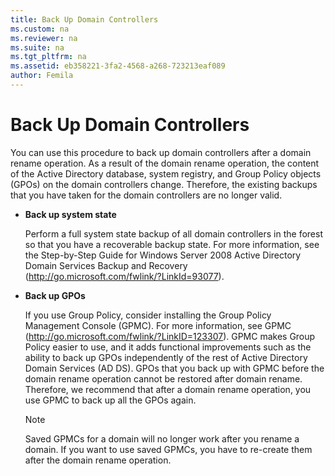 ```yaml
---
title: Back Up Domain Controllers
ms.custom: na
ms.reviewer: na
ms.suite: na
ms.tgt_pltfrm: na
ms.assetid: eb358221-3fa2-4568-a268-723213eaf089
author: Femila
---
```

# Back Up Domain Controllers
  You can use this procedure to back up domain controllers after a domain rename operation. As a result of the domain rename operation, the content of the Active Directory database, system registry, and Group Policy objects \(GPOs\) on the domain controllers change. Therefore, the existing backups that you have taken for the domain controllers are no longer valid.  
  
-   **Back up system state**  
  
     Perform a full system state backup of all domain controllers in the forest so that you have a recoverable backup state. For more information, see the Step\-by\-Step Guide for Windows Server 2008 Active Directory Domain Services Backup and Recovery \([http:\/\/go.microsoft.com\/fwlink\/?LinkId\=93077](http://go.microsoft.com/fwlink/?LinkId=93077)\).  
  
-   **Back up GPOs**  
  
     If you use Group Policy, consider installing the Group Policy Management Console \(GPMC\). For more information, see GPMC \([http:\/\/go.microsoft.com\/fwlink\/?LinkID\=123307](http://go.microsoft.com/fwlink/?LinkID=123307)\). GPMC makes Group Policy easier to use, and it adds functional improvements such as the ability to back up GPOs independently of the rest of Active Directory Domain Services \(AD DS\). GPOs that you back up with GPMC before the domain rename operation cannot be restored after domain rename. Therefore, we recommend that after a domain rename operation, you use GPMC to back up all the GPOs again.  
  
    > [!NOTE]  
    >  Saved GPMCs for a domain will no longer work after you rename a domain. If you want to use saved GPMCs, you have to re\-create them after the domain rename operation.  
  
  